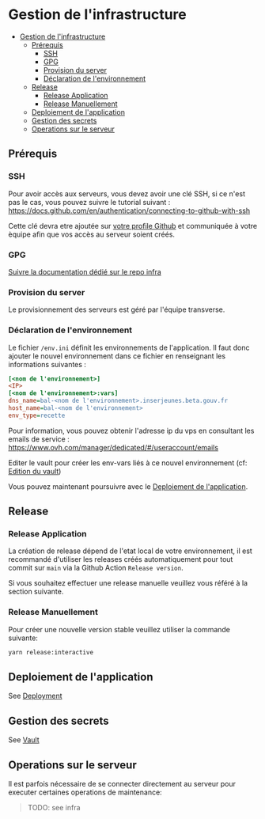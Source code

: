 # Gestion de l'infrastructure

- [Gestion de l'infrastructure](#gestion-de-linfrastructure)
  - [Prérequis](#prérequis)
    - [SSH](#ssh)
    - [GPG](#gpg)
    - [Provision du server](#provision-du-server)
    - [Déclaration de l'environnement](#déclaration-de-lenvironnement)
  - [Release](#release)
    - [Release Application](#release-application)
    - [Release Manuellement](#release-manuellement)
  - [Deploiement de l'application](#deploiement-de-lapplication)
  - [Gestion des secrets](#gestion-des-secrets)
  - [Operations sur le serveur](#operations-sur-le-serveur)

## Prérequis

### SSH

Pour avoir accès aux serveurs, vous devez avoir une clé SSH, si ce n'est pas le cas, vous pouvez suivre le tutorial
suivant : https://docs.github.com/en/authentication/connecting-to-github-with-ssh

Cette clé devra etre ajoutée sur [votre profile Github](https://github.com/settings/keys) et communiquée à votre èquipe afin que vos accès au serveur soient créés.

### GPG

[Suivre la documentation dédié sur le repo infra](https://github.com/mission-apprentissage/ij-infra/blob/main/docs/gpg.md)

### Provision du server

Le provisionnement des serveurs est géré par l'équipe transverse.

### Déclaration de l'environnement

Le fichier `/env.ini` définit les environnements de l'application. Il faut donc ajouter le nouvel environnement
dans ce fichier en renseignant les informations suivantes :

```ini
[<nom de l'environnement>]
<IP>
[<nom de l'environnement>:vars]
dns_name=bal-<nom de l'environnement>.inserjeunes.beta.gouv.fr
host_name=bal-<nom de l'environnement>
env_type=recette
```

Pour information, vous pouvez obtenir l'adresse ip du vps en consultant les emails de
service : https://www.ovh.com/manager/dedicated/#/useraccount/emails

Editer le vault pour créer les env-vars liés à ce nouvel environnement (cf: [Edition du vault](#edition-du-vault))

Vous pouvez maintenant poursuivre avec le [Deploiement de l'application](#deploiement-de-lapplication).

## Release

### Release Application

La création de release dépend de l'etat local de votre environnement, il est recommandé d'utiliser les releases créés automatiquement pour tout commit sur `main` via la Github Action `Release version`.

Si vous souhaitez effectuer une release manuelle veuillez vous référé à la section suivante.

### Release Manuellement

Pour créer une nouvelle version stable veuillez utiliser la commande suivante:

```bash
yarn release:interactive
```

## Deploiement de l'application

See [Deployment](../deploy.md)

## Gestion des secrets

See [Vault](../Vault.md)

## Operations sur le serveur

Il est parfois nécessaire de se connecter directement au serveur pour executer certaines operations de maintenance:

> TODO: see infra
